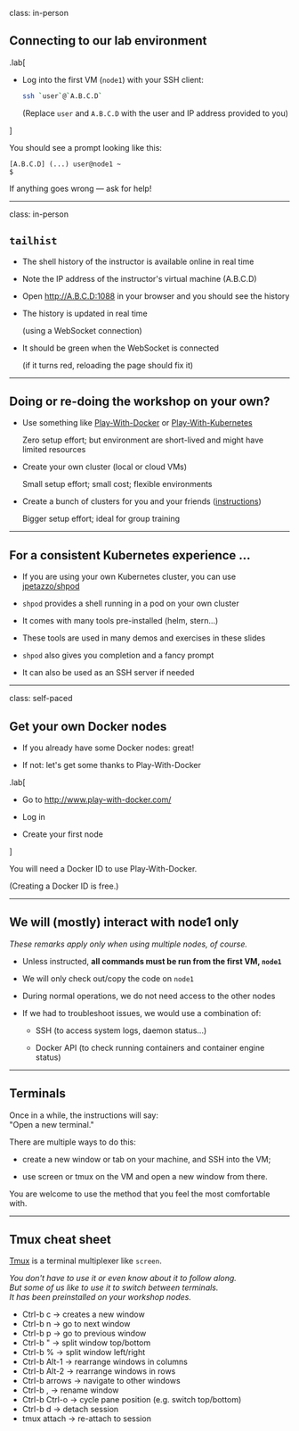 class: in-person

## Connecting to our lab environment

.lab[

- Log into the first VM (`node1`) with your SSH client:
  ```bash
  ssh `user`@`A.B.C.D`
  ```

  (Replace `user` and `A.B.C.D` with the user and IP address provided to you)

<!--
```bash
for N in $(awk '/\Wnode/{print $2}' /etc/hosts); do
  ssh -o StrictHostKeyChecking=no $N true
done
```

```bash
### FIXME find a way to reset the cluster, maybe?
```
-->

]

You should see a prompt looking like this:
```
[A.B.C.D] (...) user@node1 ~
$
```
If anything goes wrong — ask for help!

---

class: in-person

## `tailhist`

- The shell history of the instructor is available online in real time

- Note the IP address of the instructor's virtual machine (A.B.C.D)

- Open http://A.B.C.D:1088 in your browser and you should see the history

- The history is updated in real time

  (using a WebSocket connection)

- It should be green when the WebSocket is connected

  (if it turns red, reloading the page should fix it)

---

## Doing or re-doing the workshop on your own?

- Use something like
  [Play-With-Docker](http://play-with-docker.com/) or
  [Play-With-Kubernetes](https://training.play-with-kubernetes.com/)

  Zero setup effort; but environment are short-lived and
  might have limited resources

- Create your own cluster (local or cloud VMs)

  Small setup effort; small cost; flexible environments

- Create a bunch of clusters for you and your friends
    ([instructions](https://@@GITREPO@@/tree/master/prepare-vms))

  Bigger setup effort; ideal for group training

---

## For a consistent Kubernetes experience ...

- If you are using your own Kubernetes cluster, you can use [jpetazzo/shpod](https://github.com/jpetazzo/shpod)

- `shpod` provides a shell running in a pod on your own cluster

- It comes with many tools pre-installed (helm, stern...)

- These tools are used in many demos and exercises in these slides

- `shpod` also gives you completion and a fancy prompt

- It can also be used as an SSH server if needed

---

class: self-paced

## Get your own Docker nodes

- If you already have some Docker nodes: great!

- If not: let's get some thanks to Play-With-Docker

.lab[

- Go to http://www.play-with-docker.com/

- Log in

- Create your first node

<!-- ```open http://www.play-with-docker.com/``` -->

]

You will need a Docker ID to use Play-With-Docker.

(Creating a Docker ID is free.)

---

## We will (mostly) interact with node1 only

*These remarks apply only when using multiple nodes, of course.*

- Unless instructed, **all commands must be run from the first VM, `node1`**

- We will only check out/copy the code on `node1`

- During normal operations, we do not need access to the other nodes

- If we had to troubleshoot issues, we would use a combination of:

  - SSH (to access system logs, daemon status...)

  - Docker API (to check running containers and container engine status)

---

## Terminals

Once in a while, the instructions will say:
<br/>"Open a new terminal."

There are multiple ways to do this:

- create a new window or tab on your machine, and SSH into the VM;

- use screen or tmux on the VM and open a new window from there.

You are welcome to use the method that you feel the most comfortable with.

---

## Tmux cheat sheet

[Tmux](https://en.wikipedia.org/wiki/Tmux) is a terminal multiplexer like `screen`.

*You don't have to use it or even know about it to follow along.
<br/>
But some of us like to use it to switch between terminals.
<br/>
It has been preinstalled on your workshop nodes.*

- Ctrl-b c → creates a new window
- Ctrl-b n → go to next window
- Ctrl-b p → go to previous window
- Ctrl-b " → split window top/bottom
- Ctrl-b % → split window left/right
- Ctrl-b Alt-1 → rearrange windows in columns
- Ctrl-b Alt-2 → rearrange windows in rows
- Ctrl-b arrows → navigate to other windows
- Ctrl-b , → rename window
- Ctrl-b Ctrl-o → cycle pane position (e.g. switch top/bottom)
- Ctrl-b d → detach session
- tmux attach → re-attach to session
